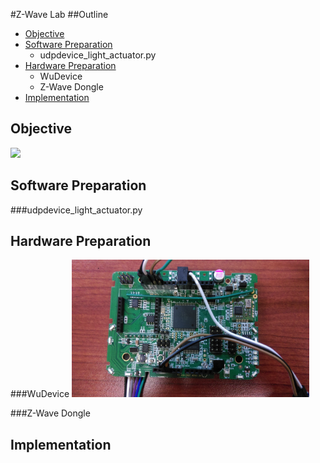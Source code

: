 #Z-Wave Lab
##Outline
* [Objective](#objective)
* [Software Preparation](#software-preparation)
  * udpdevice_light_actuator.py
* [Hardware Preparation](#hardware-preparation)
  * WuDevice
  * Z-Wave Dongle
* [Implementation](#implementation)

Objective
--------------------
<img src="./Lab6.gif">

Software Preparation
--------------------
###udpdevice_light_actuator.py

Hardware Preparation
--------------------
###WuDevice
<img src="./img/WuDevice.jpg" width="380" height="220">

###Z-Wave Dongle

Implementation
--------------------
